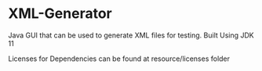 # XML-Generator
Java GUI that can be used to generate XML files for testing. Built Using JDK 11

Licenses for Dependencies can be found at resource/licenses folder
